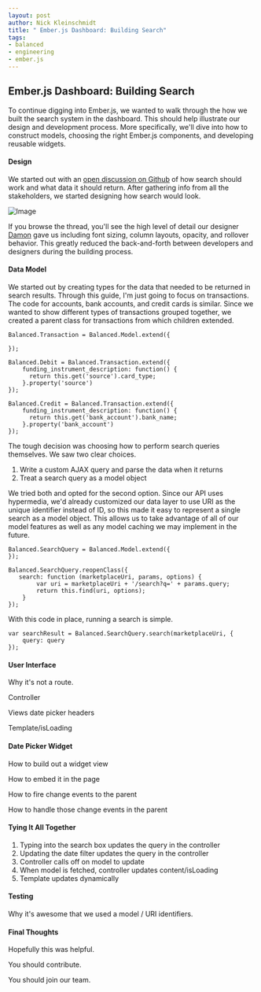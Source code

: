 ```yaml
---
layout: post
author: Nick Kleinschmidt
title: " Ember.js Dashboard: Building Search"
tags:
- balanced
- engineering
- ember.js
---
```


## Ember.js Dashboard: Building Search

To continue digging into Ember.js, we wanted to walk through the how we built the search system in the dashboard. This should help illustrate our design and development process. More specifically, we'll dive into how to construct models, choosing the right Ember.js components, and developing reusable widgets.

#### Design

We started out with an [open discussion on Github](https://github.com/balanced/balanced-dashboard/issues/29) of how search should work and what data it should return. After gathering info from all the stakeholders, we started designing how search would look.

![Image](https://f.cloud.github.com/assets/2037452/422511/bc188db0-ad29-11e2-9e3f-fa046e2065f5.png)

If you browse the thread, you'll see the high level of detail our designer [Damon](https://github.com/dmdj03) gave us including font sizing, column layouts, opacity, and rollover behavior. This greatly reduced the back-and-forth between developers and designers during the building process.

#### Data Model

We started out by creating types for the data that needed to be returned in search results. Through this guide, I'm just going to focus on transactions. The code for accounts, bank accounts, and credit cards is similar. Since we wanted to show different types of transactions grouped together, we created a parent class for transactions from which children extended.
	
	Balanced.Transaction = Balanced.Model.extend({
	
	});
	
	Balanced.Debit = Balanced.Transaction.extend({
	    funding_instrument_description: function() {
	      return this.get('source').card_type;
	    }.property('source')
	});
	
	Balanced.Credit = Balanced.Transaction.extend({
	    funding_instrument_description: function() {
	      return this.get('bank_account').bank_name;
	    }.property('bank_account')
	});

The tough decision was choosing how to perform search queries themselves. We saw two clear choices.

1. Write a custom AJAX query and parse the data when it returns
2. Treat a search query as a model object

We tried both and opted for the second option. Since our API uses hypermedia, we'd already customized our data layer to use URI as the unique identifier instead of ID, so this made it easy to represent a single search as a model object. This allows us to take advantage of all of our model features as well as any model caching we may implement in the future.



	Balanced.SearchQuery = Balanced.Model.extend({
	});
	
	Balanced.SearchQuery.reopenClass({
	   search: function (marketplaceUri, params, options) {
	        var uri = marketplaceUri + '/search?q=' + params.query;
	        return this.find(uri, options);
	    }
	});

With this code in place, running a search is simple.

	var searchResult = Balanced.SearchQuery.search(marketplaceUri, {
	    query: query
	});

#### User Interface

Why it's not a route.

Controller

Views
	date picker
	headers
	
Template/isLoading

#### Date Picker Widget

How to build out a widget view

How to embed it in the page

How to fire change events to the parent

How to handle those change events in the parent

#### Tying It All Together

1. Typing into the search box updates the query in the controller
2. Updating the date filter updates the query in the controller
3. Controller calls off on model to update
4. When model is fetched, controller updates content/isLoading
5. Template updates dynamically

#### Testing

Why it's awesome that we used a model / URI identifiers.

#### Final Thoughts

Hopefully this was helpful.

You should contribute.

You should join our team.